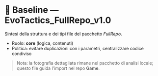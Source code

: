 # 📘 Baseline — EvoTactics_FullRepo_v1.0

Sintesi della struttura e dei tipi file del pacchetto *FullRepo*.
- Ruolo: **core** (logica, contenuti)
- Politica: evitare duplicazioni con i parametri, centralizzare codice condiviso

> Nota: la fotografia dettagliata rimane nel pacchetto di analisi locale; questo file guida l'import nel repo **Game**.